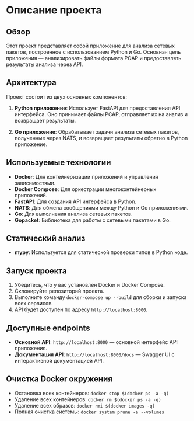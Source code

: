 # Описание проекта

## Обзор

Этот проект представляет собой приложение для анализа сетевых пакетов, построенное с использованием Python и Go. Основная цель приложения — анализировать файлы формата PCAP и предоставлять результаты анализа через API.

## Архитектура

Проект состоит из двух основных компонентов:

1. **Python приложение**: Использует FastAPI для предоставления API интерфейса. Оно принимает файлы PCAP, отправляет их на анализ и возвращает результаты.

2. **Go приложение**: Обрабатывает задачи анализа сетевых пакетов, полученные через NATS, и возвращает результаты обратно в Python приложение.

## Используемые технологии

- **Docker**: Для контейнеризации приложений и управления зависимостями.
- **Docker Compose**: Для оркестрации многоконтейнерных приложений.
- **FastAPI**: Для создания API интерфейса в Python.
- **NATS**: Для обмена сообщениями между Python и Go приложениями.
- **Go**: Для выполнения анализа сетевых пакетов.
- **Gopacket**: Библиотека для работы с сетевыми пакетами в Go.

## Статический анализ

- **mypy**: Используется для статической проверки типов в Python коде.

## Запуск проекта

1. Убедитесь, что у вас установлен Docker и Docker Compose.
2. Склонируйте репозиторий проекта.
3. Выполните команду `docker-compose up --build` для сборки и запуска всех сервисов.
4. API будет доступен по адресу `http://localhost:8000`.

## Доступные endpoints

- **Основной API**: `http://localhost:8000` — основной интерфейс API приложения.
- **Документация API**: `http://localhost:8000/docs` — Swagger UI с интерактивной документацией API.

## Очистка Docker окружения

- Остановка всех контейнеров: `docker stop $(docker ps -a -q)`
- Удаление всех контейнеров: `docker rm $(docker ps -a -q)`
- Удаление всех образов: `docker rmi $(docker images -q)`
- Полная очистка системы: `docker system prune -a --volumes`
